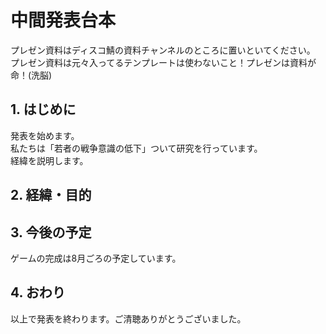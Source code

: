 # 中間発表台本

プレゼン資料はディスコ鯖の資料チャンネルのところに置いといてください。  
プレゼン資料は元々入ってるテンプレートは使わないこと！プレゼンは資料が命！(洗脳)

## 1. はじめに

発表を始めます。  
私たちは「若者の戦争意識の低下」ついて研究を行っています。  
経緯を説明します。  

## 2. 経緯・目的

## 3. 今後の予定

ゲームの完成は8月ごろの予定しています。

## 4. おわり

以上で発表を終わります。ご清聴ありがとうございました。
